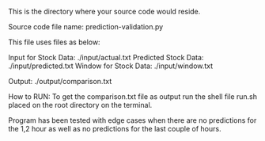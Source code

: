 This is the directory where your source code would reside.

Source code file name: prediction-validation.py

This file uses files as below:

Input for Stock Data: ./input/actual.txt
Predicted Stock Data: ./input/predicted.txt
Window for Stock Data: ./input/window.txt

Output: ./output/comparison.txt

How to RUN:  To get the comparison.txt file as output run the shell file run.sh placed on the root directory on the terminal. 

Program has been tested with edge cases when there are no predictions for the 1,2 hour as well as no predictions for the last couple of hours. 
